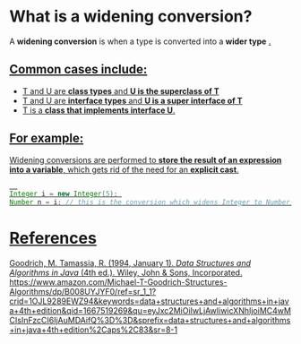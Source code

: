 # What is a widening conversion? 

A **widening conversion** is when a type <T> is converted into a **wider type** <U>. 
  
  
## Common cases include: 
  - T and U are **class types** and **U is the superclass of T** 
  - T and U are **interface types** and **U is a super interface of T** 
  - T is a **class that implements interface U**. 
  
  
  ## For example: 
  Widening conversions are performed to **store the result of an expression into a variable**, which gets rid of the need for an **explicit cast**. 
  
  ```java 
    
  Integer i = new Integer(5); 
  Number n = i; // this is the conversion which widens Integer to Number 
  ``` 
  
  
# References 
Goodrich, M. Tamassia, R. (1994, January 1). *Data Structures and Algorithms in Java* (4th ed.). Wiley, John & Sons, Incorporated. <https://www.amazon.com/Michael-T-Goodrich-Structures-Algorithms/dp/B008UYJYF0/ref=sr_1_1?crid=1OJL9289EWZ94&keywords=data+structures+and+algorithms+in+java+4th+edition&qid=1667519269&qu=eyJxc2MiOiIwLjAwIiwicXNhIjoiMC4wMCIsInFzcCI6IjAuMDAifQ%3D%3D&sprefix=data+structures+and+algorithms+in+java+4th+edition%2Caps%2C83&sr=8-1> 
